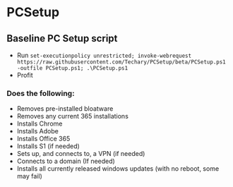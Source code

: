 # PCSetup
## Baseline PC Setup script

- Run `set-executionpolicy unrestricted; invoke-webrequest https://raw.githubusercontent.com/Techary/PCSetup/beta/PCSetup.ps1 -outfile PCSetup.ps1; .\PCSetup.ps1`
- Profit

### Does the following:  
  - Removes pre-installed bloatware  
  - Removes any current 365 installations  
  - Installs Chrome  
  - Installs Adobe  
  - Installs Office 365  
  - Installs S1 (if needed)  
  - Sets up, and connects to, a VPN (if needed)  
  - Connects to a domain (If needed)  
  - Installs all currently released windows updates (with no reboot, some may fail)

